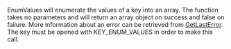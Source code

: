 EnumValues will enumerate the values of a key into an array. The function takes no parameters and will return an array object on success and false on failure. More information about an error can be retrieved from [GetLastError](GetLastError.md). The key must be opened with KEY\_ENUM\_VALUES in order to make this call.
